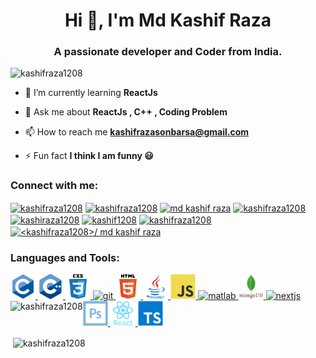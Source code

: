 <h1 align="center">Hi 👋, I'm Md Kashif Raza </h1>
<h3 align="center">A passionate developer and Coder from India.</h3>

<p align="left"> <img src="https://komarev.com/ghpvc/?username=kashifraza1208&label=Profile%20views&color=0e75b6&style=flat" alt="kashifraza1208" /> </p>

- 🌱 I’m currently learning **ReactJs**

- 💬 Ask me about **ReactJs , C++ , Coding Problem**

- 📫 How to reach me **kashifrazasonbarsa@gmail.com**

- ⚡ Fun fact **I think I am funny 😃**

<h3 align="left">Connect with me:</h3>
<p align="left">
<a href="https://twitter.com/kashifraza1208" target="blank"><img align="center" src="https://raw.githubusercontent.com/rahuldkjain/github-profile-readme-generator/master/src/images/icons/Social/twitter.svg" alt="kashifraza1208" height="30" width="40" /></a>
<a href="https://linkedin.com/in/kashifraza1208" target="blank"><img align="center" src="https://raw.githubusercontent.com/rahuldkjain/github-profile-readme-generator/master/src/images/icons/Social/linked-in-alt.svg" alt="kashifraza1208" height="30" width="40" /></a>
<a href="https://fb.com/md kashif raza" target="blank"><img align="center" src="https://raw.githubusercontent.com/rahuldkjain/github-profile-readme-generator/master/src/images/icons/Social/facebook.svg" alt="md kashif raza" height="30" width="40" /></a>
<a href="https://instagram.com/kashifraza1208" target="blank"><img align="center" src="https://raw.githubusercontent.com/rahuldkjain/github-profile-readme-generator/master/src/images/icons/Social/instagram.svg" alt="kashifraza1208" height="30" width="40" /></a>
<a href="https://www.codechef.com/users/kashiraza1208" target="blank"><img align="center" src="https://cdn.jsdelivr.net/npm/simple-icons@3.1.0/icons/codechef.svg" alt="kashiraza1208" height="30" width="40" /></a>
<a href="https://www.hackerrank.com/kashif1208" target="blank"><img align="center" src="https://raw.githubusercontent.com/rahuldkjain/github-profile-readme-generator/master/src/images/icons/Social/hackerrank.svg" alt="kashif1208" height="30" width="40" /></a>
<a href="https://codeforces.com/profile/kashifraza1208" target="blank"><img align="center" src="https://raw.githubusercontent.com/rahuldkjain/github-profile-readme-generator/master/src/images/icons/Social/codeforces.svg" alt="kashifraza1208" height="30" width="40" /></a>
<a href="https://auth.geeksforgeeks.org/user/<kashifraza1208>/ md kashif raza" target="blank"><img align="center" src="https://raw.githubusercontent.com/rahuldkjain/github-profile-readme-generator/master/src/images/icons/Social/geeks-for-geeks.svg" alt="<kashifraza1208>/ md kashif raza" height="30" width="40" /></a>
</p>

<h3 align="left">Languages and Tools:</h3>
<p align="left"> <a href="https://www.cprogramming.com/" target="_blank" rel="noreferrer"> <img src="https://raw.githubusercontent.com/devicons/devicon/master/icons/c/c-original.svg" alt="c" width="40" height="40"/> </a> <a href="https://www.w3schools.com/cpp/" target="_blank" rel="noreferrer"> <img src="https://raw.githubusercontent.com/devicons/devicon/master/icons/cplusplus/cplusplus-original.svg" alt="cplusplus" width="40" height="40"/> </a> <a href="https://www.w3schools.com/css/" target="_blank" rel="noreferrer"> <img src="https://raw.githubusercontent.com/devicons/devicon/master/icons/css3/css3-original-wordmark.svg" alt="css3" width="40" height="40"/> </a> <a href="https://git-scm.com/" target="_blank" rel="noreferrer"> <img src="https://www.vectorlogo.zone/logos/git-scm/git-scm-icon.svg" alt="git" width="40" height="40"/> </a> <a href="https://www.w3.org/html/" target="_blank" rel="noreferrer"> <img src="https://raw.githubusercontent.com/devicons/devicon/master/icons/html5/html5-original-wordmark.svg" alt="html5" width="40" height="40"/> </a> <a href="https://www.java.com" target="_blank" rel="noreferrer"> <img src="https://raw.githubusercontent.com/devicons/devicon/master/icons/java/java-original.svg" alt="java" width="40" height="40"/> </a> <a href="https://developer.mozilla.org/en-US/docs/Web/JavaScript" target="_blank" rel="noreferrer"> <img src="https://raw.githubusercontent.com/devicons/devicon/master/icons/javascript/javascript-original.svg" alt="javascript" width="40" height="40"/> </a> <a href="https://www.mathworks.com/" target="_blank" rel="noreferrer"> <img src="https://upload.wikimedia.org/wikipedia/commons/2/21/Matlab_Logo.png" alt="matlab" width="40" height="40"/> </a> <a href="https://www.mongodb.com/" target="_blank" rel="noreferrer"> <img src="https://raw.githubusercontent.com/devicons/devicon/master/icons/mongodb/mongodb-original-wordmark.svg" alt="mongodb" width="40" height="40"/> </a> <a href="https://nextjs.org/" target="_blank" rel="noreferrer"> <img src="https://cdn.worldvectorlogo.com/logos/nextjs-2.svg" alt="nextjs" width="40" height="40"/> </a> <a href="https://www.photoshop.com/en" target="_blank" rel="noreferrer"> <img src="https://raw.githubusercontent.com/devicons/devicon/master/icons/photoshop/photoshop-line.svg" alt="photoshop" width="40" height="40"/> </a> <a href="https://reactjs.org/" target="_blank" rel="noreferrer"> <img src="https://raw.githubusercontent.com/devicons/devicon/master/icons/react/react-original-wordmark.svg" alt="react" width="40" height="40"/> </a> <a href="https://www.typescriptlang.org/" target="_blank" rel="noreferrer"> <img src="https://raw.githubusercontent.com/devicons/devicon/master/icons/typescript/typescript-original.svg" alt="typescript" width="40" height="40"/> </a> <a 

<p><img align="left" src="https://github-readme-stats.vercel.app/api/top-langs?username=kashifraza1208&show_icons=true&locale=en&layout=compact" alt="kashifraza1208" /></p>

<p>&nbsp;<img align="center" src="https://github-readme-stats.vercel.app/api?username=kashifraza1208&show_icons=true&locale=en" alt="kashifraza1208" /></p>
